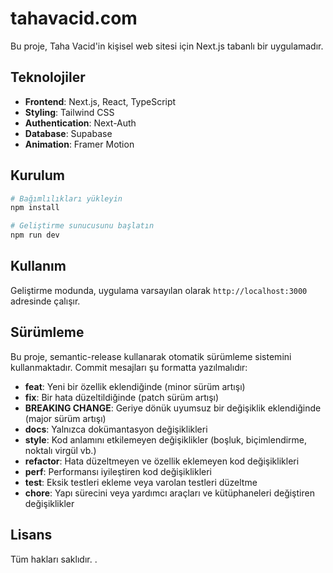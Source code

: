 # tahavacid.com

Bu proje, Taha Vacid'in kişisel web sitesi için Next.js tabanlı bir uygulamadır.

## Teknolojiler

- **Frontend**: Next.js, React, TypeScript
- **Styling**: Tailwind CSS
- **Authentication**: Next-Auth
- **Database**: Supabase
- **Animation**: Framer Motion

## Kurulum

```bash
# Bağımlılıkları yükleyin
npm install

# Geliştirme sunucusunu başlatın
npm run dev
```

## Kullanım

Geliştirme modunda, uygulama varsayılan olarak `http://localhost:3000` adresinde çalışır.

## Sürümleme

Bu proje, semantic-release kullanarak otomatik sürümleme sistemini kullanmaktadır. Commit mesajları şu formatta yazılmalıdır:

- **feat**: Yeni bir özellik eklendiğinde (minor sürüm artışı)
- **fix**: Bir hata düzeltildiğinde (patch sürüm artışı)
- **BREAKING CHANGE**: Geriye dönük uyumsuz bir değişiklik eklendiğinde (major sürüm artışı)
- **docs**: Yalnızca dokümantasyon değişiklikleri
- **style**: Kod anlamını etkilemeyen değişiklikler (boşluk, biçimlendirme, noktalı virgül vb.)
- **refactor**: Hata düzeltmeyen ve özellik eklemeyen kod değişiklikleri
- **perf**: Performansı iyileştiren kod değişiklikleri
- **test**: Eksik testleri ekleme veya varolan testleri düzeltme
- **chore**: Yapı sürecini veya yardımcı araçları ve kütüphaneleri değiştiren değişiklikler

## Lisans

Tüm hakları saklıdır.
.
